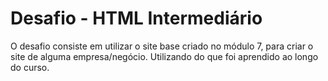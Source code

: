 # Desafio - HTML Intermediário

O desafio consiste em utilizar o site base criado no módulo 7, para criar o site de alguma empresa/negócio. Utilizando do que foi aprendido ao longo do curso.
